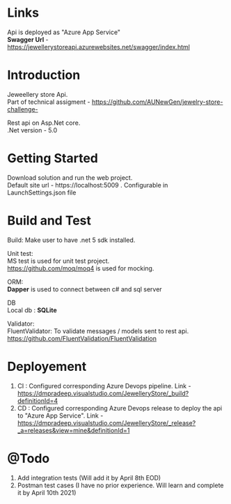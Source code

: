 # Links
Api is deployed as "Azure App Service"  
**Swagger Url** - https://jewellerystoreapi.azurewebsites.net/swagger/index.html  

# Introduction 
Jeweellery store Api.  
Part of technical assigment - https://github.com/AUNewGen/jewelry-store-challenge-  

Rest api on Asp.Net core.  
.Net version - 5.0  

# Getting Started
Download solution and run the web project.  
Default site url - https://localhost:5009 . Configurable in LaunchSettings.json file  

# Build and Test
Build: Make user to have .net 5 sdk installed.  

Unit test:  
MS test is used for unit test project.  
https://github.com/moq/moq4 is used for mocking.  

ORM:  
**Dapper** is used to connect between c# and sql server  

DB  
Local db : **SQLite**  

Validator:  
FluentValidator: To validate messages / models sent to rest api.  
https://github.com/FluentValidation/FluentValidation  

# Deployement
1. CI : Configured corresponding Azure Devops pipeline. 
Link - https://dmpradeep.visualstudio.com/JewelleryStore/_build?definitionId=4  
2. CD : Configured corresponding Azure Devops release to deploy the api to "Azure App Service". 
Link - https://dmpradeep.visualstudio.com/JewelleryStore/_release?_a=releases&view=mine&definitionId=1  

# @Todo  
1. Add integration tests (Will add it by April 8th EOD)
2. Postman test cases (I have no prior experience. Will learn and complete it by April 10th 2021)
